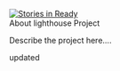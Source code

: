 [![Stories in Ready](http://badge.waffle.io/firstthumb/lighthouse.png)](http://waffle.io/firstthumb/lighthouse)  
About lighthouse Project

Describe the project here....

updated
